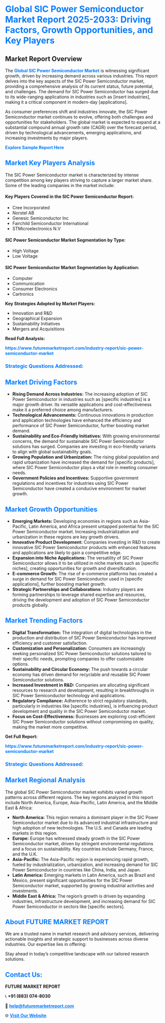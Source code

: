 <h1 style="color: #007BFF;">Global SIC Power Semiconductor Market Report 2025-2033: Driving Factors, Growth Opportunities, and Key Players</h1>

<section id="overview">
<h2>Market Report Overview</h2>
<p>The <a href="https://www.futuremarketreport.com/industry-report/sic-power-semiconductor-market" style="color: #007BFF; text-decoration: none;"><strong>Global SIC Power Semiconductor Market</strong></a> is witnessing significant growth, driven by increasing demand across various industries. This report delves into the key aspects of the SIC Power Semiconductor market, providing a comprehensive analysis of its current status, future potential, and challenges. The demand for SIC Power Semiconductor has surged due to its wide-ranging applications in industries such as [insert industries], making it a critical component in modern-day [applications].</p>
<p>As consumer preferences shift and industries innovate, the SIC Power Semiconductor market continues to evolve, offering both challenges and opportunities for stakeholders. The global market is expected to expand at a substantial compound annual growth rate (CAGR) over the forecast period, driven by technological advancements, emerging applications, and increasing investments by major players.</p>
</section>

<section id="overview">
<p><a href="https://www.futuremarketreport.com/request-sample/reportId=75689" style="color: #007BFF; text-decoration: none;"><strong>Explore Sample Report Here</strong></a></p>
</section>

<section id="key-players">
<h2 style="color: #007BFF;">Market Key Players Analysis</h2>
<p>The SIC Power Semiconductor market is characterized by intense competition among key players striving to capture a larger market share. Some of the leading companies in the market include:</p>
<h4>Key Players Covered in the SIC Power Semiconductor Report:</h4>
<ul><li>Cree Incorporated</li><li>Norstel AB</li><li>Genesic Semiconductor Inc</li><li>Fairchild Semiconductor International</li><li>STMicroelectronics N.V</li></ul>
<h4>SIC Power Semiconductor Market Segmentation by Type:</h4>
<ul><li>High Voltage</li><li>Low Voltage</li></ul>

<h4>SIC Power Semiconductor Market Segmentation by Application:</h4>
<ul><li>Computer</li><li>Communication</li><li>Consumer Electronics</li><li>Cartronics</li></ul>
<p><strong>Key Strategies Adopted by Market Players:</strong></p>
<ul>
<li>Innovation and R&D</li>
<li>Geographical Expansion</li>
<li>Sustainability Initiatives</li>
<li>Mergers and Acquisitions</li>
</ul>
</section>

<section>
<p><strong>Read Full Analysis: </strong></p><a href="https://www.futuremarketreport.com/industry-report/sic-power-semiconductor-market" style="color: #007BFF; text-decoration: none;"><strong>https://www.futuremarketreport.com/industry-report/sic-power-semiconductor-market</strong></a>
<h3 style="color: #007BFF;">Strategic Questions Addressed:</h3>
</section>

<section id="driving-factors">
<h2 style="color: #007BFF;">Market Driving Factors</h2>
<ul>
<li><strong>Rising Demand Across Industries:</strong> The increasing adoption of SIC Power Semiconductor in industries such as [specific industries] is a major growth driver. Its versatile applications and cost-effectiveness make it a preferred choice among manufacturers.</li>
<li><strong>Technological Advancements:</strong> Continuous innovations in production and application technologies have enhanced the efficiency and performance of SIC Power Semiconductor, further boosting market demand.</li>
<li><strong>Sustainability and Eco-Friendly Initiatives:</strong> With growing environmental concerns, the demand for sustainable SIC Power Semiconductor solutions has surged. Companies are investing in eco-friendly variants to align with global sustainability goals.</li>
<li><strong>Growing Population and Urbanization:</strong> The rising global population and rapid urbanization have increased the demand for [specific products], where SIC Power Semiconductor plays a vital role in meeting consumer needs.</li>
<li><strong>Government Policies and Incentives:</strong> Supportive government regulations and incentives for industries using SIC Power Semiconductor have created a conducive environment for market growth.</li>
</ul>
</section>

<section id="growth-opportunities">
<h2 style="color: #007BFF;">Market Growth Opportunities</h2>
<ul>
<li><strong>Emerging Markets:</strong> Developing economies in regions such as Asia-Pacific, Latin America, and Africa present untapped potential for the SIC Power Semiconductor market. Increasing industrialization and urbanization in these regions are key growth drivers.</li>
<li><strong>Innovative Product Development:</strong> Companies investing in R&D to create innovative SIC Power Semiconductor products with enhanced features and applications are likely to gain a competitive edge.</li>
<li><strong>Expansion into Niche Applications:</strong> The versatility of SIC Power Semiconductor allows it to be utilized in niche markets such as [specific niches], creating opportunities for growth and diversification.</li>
<li><strong>E-commerce Growth:</strong> The rise of e-commerce platforms has created a surge in demand for SIC Power Semiconductor used in [specific applications], further boosting market growth.</li>
<li><strong>Strategic Partnerships and Collaborations:</strong> Industry players are forming partnerships to leverage shared expertise and resources, driving the development and adoption of SIC Power Semiconductor products globally.</li>
</ul>
</section>

<section id="trending-factors">
<h2 style="color: #007BFF;">Market Trending Factors</h2>
<ul>
<li><strong>Digital Transformation:</strong> The integration of digital technologies in the production and distribution of SIC Power Semiconductor has improved efficiency and customer satisfaction.</li>
<li><strong>Customization and Personalization:</strong> Consumers are increasingly seeking personalized SIC Power Semiconductor solutions tailored to their specific needs, prompting companies to offer customizable options.</li>
<li><strong>Sustainability and Circular Economy:</strong> The push towards a circular economy has driven demand for recyclable and reusable SIC Power Semiconductor solutions.</li>
<li><strong>Increased Investment in R&D:</strong> Companies are allocating significant resources to research and development, resulting in breakthroughs in SIC Power Semiconductor technology and applications.</li>
<li><strong>Regulatory Compliance:</strong> Adherence to strict regulatory standards, particularly in industries like [specific industries], is influencing product development and quality in the SIC Power Semiconductor market.</li>
<li><strong>Focus on Cost-Effectiveness:</strong> Businesses are exploring cost-efficient SIC Power Semiconductor solutions without compromising on quality, making the market more competitive.</li>
</ul>
</section>

<section>
<p><strong>Get Full Report: </strong></p><a href="https://www.futuremarketreport.com/industry-report/sic-power-semiconductor-market" style="color: #007BFF; text-decoration: none;"><strong>https://www.futuremarketreport.com/industry-report/sic-power-semiconductor-market</strong></a>
<h3 style="color: #007BFF;">Strategic Questions Addressed:</h3>
</section>


<section id="regional-analysis">
<h2 style="color: #007BFF;">Market Regional Analysis</h2>
<p>The global SIC Power Semiconductor market exhibits varied growth patterns across different regions. The key regions analyzed in this report include North America, Europe, Asia-Pacific, Latin America, and the Middle East & Africa:</p>
<ul>
<li><strong>North America:</strong> This region remains a dominant player in the SIC Power Semiconductor market due to its advanced industrial infrastructure and high adoption of new technologies. The U.S. and Canada are leading markets in this region.</li>
<li><strong>Europe:</strong> Europe has witnessed steady growth in the SIC Power Semiconductor market, driven by stringent environmental regulations and a focus on sustainability. Key countries include Germany, France, and the U.K.</li>
<li><strong>Asia-Pacific:</strong> The Asia-Pacific region is experiencing rapid growth, fueled by industrialization, urbanization, and increasing demand for SIC Power Semiconductor in countries like China, India, and Japan.</li>
<li><strong>Latin America:</strong> Emerging markets in Latin America, such as Brazil and Mexico, present significant opportunities for the SIC Power Semiconductor market, supported by growing industrial activities and investments.</li>
<li><strong>Middle East & Africa:</strong> The region’s growth is driven by expanding industries, infrastructure development, and increasing demand for SIC Power Semiconductor in sectors like [specific sectors].</li>
</ul>
</section>

<footer>
<h2 style="color: #007BFF;">About FUTURE MARKET REPORT</h2>
<p>We are a trusted name in market research and advisory services, delivering actionable insights and strategic support to businesses across diverse industries. Our expertise lies in offering:</p>

<p>Stay ahead in today’s competitive landscape with our tailored research solutions.</p>

<h2 style="color: #007BFF;">Contact Us:</h2>
<p><strong>FUTURE MARKET REPORT</strong></p>
<p>📞 <strong>+91 (883) 074-8030</strong></p>
<p>📧 <strong><a href="mailto:help@futuremarketreport.com" style="color: #007BFF;">help@futuremarketreport.com</a></strong></p>
<p>🌐 <strong><a href="https://www.futuremarketreport.com/" style="color: #007BFF;">Visit Our Website</a></strong></p>
</footer>